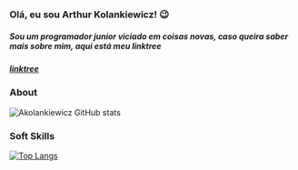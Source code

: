 ### Olá, eu sou Arthur Kolankiewicz! 😉
##### Sou um programador junior viciado em coisas novas, caso queira saber mais sobre mim, aqui está meu linktree
##### [linktree](https://linktr.ee/akolankiewicz)

### About 

![Akolankiewicz GitHub stats](https://github-readme-stats.vercel.app/api?username=akolankiewicz&show_icons=true&theme=radical)

### Soft Skills 

[![Top Langs](https://github-readme-stats.vercel.app/api/top-langs/?username=akolankiewicz&layout=donut)](https://github.com/akolankiewicz)

